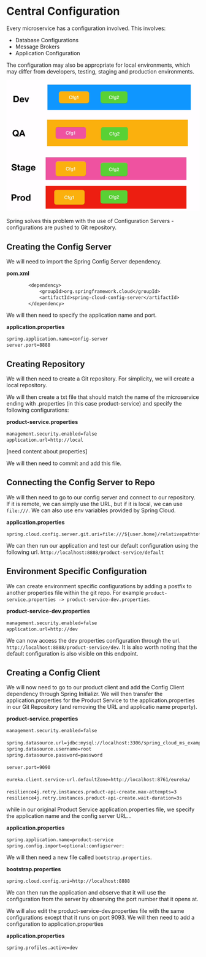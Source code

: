 # Central Configuration

Every microservice has a configuration involved. This involves:
* Database Configurations
* Message Brokers
* Application Configuration

The configuration may also be appropriate for local environments, which may differ from developers, testing, staging and production environments.

![Alt text](VariousConfigurations.PNG)

Spring solves this problem with the use of Configuration Servers - configurations are pushed to Git repository.

## Creating the Config Server
We will need to import the Spring Config Server dependency.

**pom.xml**
```
        <dependency>
            <groupId>org.springframework.cloud</groupId>
            <artifactId>spring-cloud-config-server</artifactId>
        </dependency>
```

We will then need to specify the application name and port.

**application.properties**
```
spring.application.name=config-server
server.port=8888
```

## Creating Repository
We will then need to create a Git repository. For simplicity, we will create a local repository.

We will then create a txt file that should match the name of the microservice ending with .properties (in this case product-service) and specify the following configurations:

**product-service.properties**
```
management.security.enabled=false
application.url=http://local
```
[need content about properties]

We will then need to commit and add this file.

## Connecting the Config Server to Repo

We will then need to go to our config server and connect to our repository. If it is remote, we can simply use the URL, but if it is local, we can use ```file:///```. We can also use env variables provided by Spring Cloud.

**application.properties**
```
spring.cloud.config.server.git.uri=file:///${user.home}/relativepathtofile
```

We can then run our application and test our default configuration using the following url.
```http://localhost:8888/product-service/default```

## Environment Specific Configuration
We can create environment specific configurations by adding a postfix to another properties file within the git repo. For example ```product-service.properties -> product-service-dev.properties```.

**product-service-dev.properties**
```
management.security.enabled=false
application.url=http://dev
```

We can now access the dev properties configuration through the url. ```http://localhost:8888/product-service/dev```. It is also worth noting that the default configuration is also visible on this endpoint.


## Creating a Config Client
We will now need to go to our product client and add the Config Client dependency through Spring Initializr. We will then transfer the application.properties for the Product Service to the application.properties in our Git Repository (and removing the URL and applicatio name property).

**product-service.properties**
```
management.security.enabled=false

spring.datasource.url=jdbc:mysql://localhost:3306/spring_cloud_ms_example
spring.datasource.username=root
spring.datasource.password=password

server.port=9090

eureka.client.service-url.defaultZone=http://localhost:8761/eureka/

resilience4j.retry.instances.product-api-create.max-attempts=3
resilience4j.retry.instances.product-api-create.wait-duration=3s
```

while in our original Product Service application.properties file, we specify the application name and the config server URL...

**application.properties**
```
spring.application.name=product-service
spring.config.import=optional:configserver:
```

We will then need a new file called ```bootstrap.properties```.

**bootstrap.properties**
```
spring.cloud.config.uri=http://localhost:8888
```

We can then run the application and observe that it will use the configuration from the server by observing the port number that it opens at.

We will also edit the product-service-dev.properties file with the same configurations except that it runs on port 9093. We will then need to add a configuration to application.properties

**application.properties**
```
spring.profiles.active=dev
```
